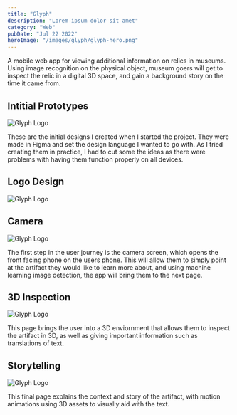```yaml
---
title: "Glyph"
description: "Lorem ipsum dolor sit amet"
category: "Web"
pubDate: "Jul 22 2022"
heroImage: "/images/glyph/glyph-hero.png"
---
```


A mobile web app for viewing additional information on relics in museums. Using image recognition on the physical object, museum goers will get to inspect the relic in a digital 3D space, and gain a background story on the time it came from. 

## Intitial Prototypes
![Glyph Logo](/images/glyph/glyph-designprototypes.png)

These are the initial designs I created when I started the project. They were made in Figma and set the design language I wanted to go with. As I tried creating them in practice, I had to cut some the ideas as there were problems with having them function properly on all devices.

## Logo Design
![Glyph Logo](/images/glyph/glyph-logo.png)

## Camera 
![Glyph Logo](/images/glyph/glyph-camera.png)

The first step in the user journey is the camera screen, which opens the front facing phone on the users phone. This will allow them to simply point at the artifact they would like to learn more about, and using machine learning image detection, the app will bring them to the next page.

## 3D Inspection
![Glyph Logo](/images/glyph/glyph-3d.png)

This page brings the user into a 3D enviornment that allows them to inspect the artifact in 3D, as well as giving important information such as translations of text.

## Storytelling
![Glyph Logo](/images/glyph/glyph-info.png)

This final page explains the context and story of the artifact, with motion animations using 3D assets to visually aid with the text.